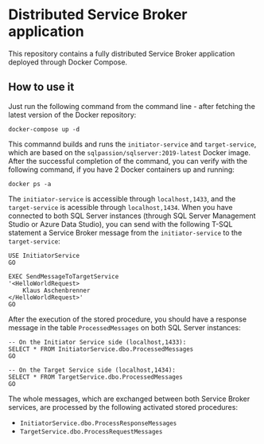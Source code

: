 # Distributed Service Broker application

This repository contains a fully distributed Service Broker application deployed through Docker Compose.

## How to use it

Just run the following command from the command line - after fetching the latest version of the Docker repository:

```shell
docker-compose up -d
```

This commannd builds and runs the `initiator-service` and `target-service`, which are based on the `sqlpassion/sqlserver:2019-latest` Docker image.
After the successful completion of the command, you can verify with the following command, if you have 2 Docker containers up and running:

```shell
docker ps -a
```

The `initiator-service` is accessible through `localhost,1433`, and the `target-service` is acessible through `localhost,1434`.
When you have connected to both SQL Server instances (through SQL Server Management Studio or Azure Data Studio), you can send with the following T-SQL statement
a Service Broker message from the `initiator-service` to the `target-service`:

```shell
USE InitiatorService
GO

EXEC SendMessageToTargetService
'<HelloWorldRequest>
	Klaus Aschenbrenner
</HelloWorldRequest>'
GO
```

After the execution of the stored procedure, you should have a response message in the table `ProcessedMessages` on both SQL Server instances:

```shell
-- On the Initiator Service side (localhost,1433):
SELECT * FROM InitiatorService.dbo.ProcessedMessages
GO

-- On the Target Service side (localhost,1434):
SELECT * FROM TargetService.dbo.ProcessedMessages
GO
```
The whole messages, which are exchanged between both Service Broker services, are processed by the following activated stored procedures:

- `InitiatorService.dbo.ProcessResponseMessages`
- `TargetService.dbo.ProcessRequestMessages`